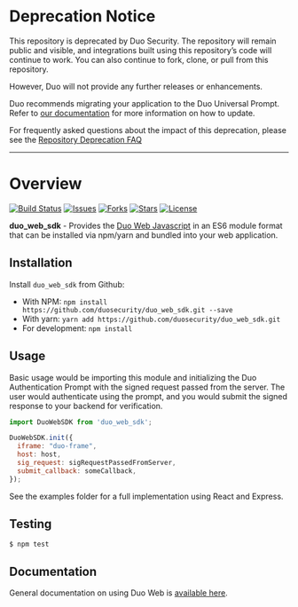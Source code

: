 # Deprecation Notice

This repository is deprecated by Duo Security.  The repository will remain public and visible, and integrations built using this repository’s code will continue to work.  You can also continue to fork, clone, or pull from this repository.

However, Duo will not provide any further releases or enhancements.

Duo recommends migrating your application to the Duo Universal Prompt. Refer to [our documentation](https://duo.com/docs/universal-prompt-update-guide) for more information on how to update.

For frequently asked questions about the impact of this deprecation, please see the [Repository Deprecation FAQ](https://duosecurity.github.io/faq.html)

----

# Overview

[![Build Status](https://github.com/duosecurity/duo_web_sdk/workflows/NodeJS%20CI/badge.svg)](https://github.com/duosecurity/duo_web_sdk/actions)
[![Issues](https://img.shields.io/github/issues/duosecurity/duo_web_sdk)](https://github.com/duosecurity/duo_web_sdk/issues)
[![Forks](https://img.shields.io/github/forks/duosecurity/duo_web_sdk)](https://github.com/duosecurity/duo_web_sdk/network/members)
[![Stars](https://img.shields.io/github/stars/duosecurity/duo_web_sdk)](https://github.com/duosecurity/duo_web_sdk/stargazers)
[![License](https://img.shields.io/badge/License-View%20License-orange)](https://github.com/duosecurity/duo_web_sdk/blob/master/LICENSE)

**duo_web_sdk** - Provides the [Duo Web Javascript](https://duo.com/docs/duoweb) in an ES6 module format that can be installed via npm/yarn and bundled into your web application.

## Installation

Install `duo_web_sdk` from Github: 

- With NPM: `npm install https://github.com/duosecurity/duo_web_sdk.git --save`
- With yarn: `yarn add https://github.com/duosecurity/duo_web_sdk.git`
- For development: `npm install`

## Usage

Basic usage would be importing this module and initializing the Duo Authentication Prompt
with the signed request passed from the server. The user would authenticate using the prompt, and you would
submit the signed response to your backend for verification. 

```js
import DuoWebSDK from 'duo_web_sdk';

DuoWebSDK.init({
  iframe: "duo-frame",
  host: host,
  sig_request: sigRequestPassedFromServer,
  submit_callback: someCallback,
});
```

See the examples folder for a full implementation using React and Express.

## Testing

```
$ npm test
```

## Documentation

General documentation on using Duo Web is [available here](https://duo.com/docs/duoweb-v2). 
